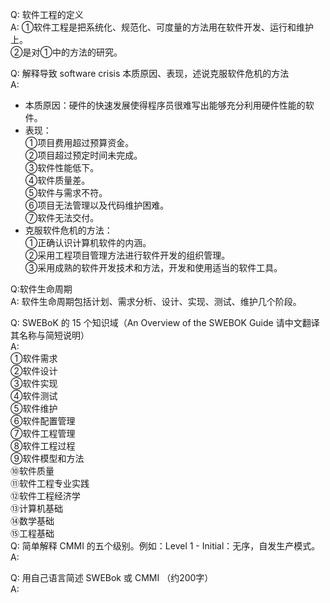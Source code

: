 Q: 软件工程的定义<br>
A:  ①软件工程是把系统化、规范化、可度量的方法用在软件开发、运行和维护上。<br>
   ②是对①中的方法的研究。<br>
   
Q: 解释导致 software crisis 本质原因、表现，述说克服软件危机的方法<br>
A: <br>
 - 本质原因：硬件的快速发展使得程序员很难写出能够充分利用硬件性能的软件。<br>
  - 表现：<br>
  		①项目费用超过预算资金。<br>
        ②项目超过预定时间未完成。<br>
        ③软件性能低下。<br>
        ④软件质量差。<br>
  		⑤软件与需求不符。<br>
  		⑥项目无法管理以及代码维护困难。<br>
  		⑦软件无法交付。<br>
  - 克服软件危机的方法：<br>
  		①正确认识计算机软件的内涵。<br>
  		②采用工程项目管理方法进行软件开发的组织管理。<br>
  		③采用成熟的软件开发技术和方法，开发和使用适当的软件工具。<br>

Q:软件生命周期<br>
A: 软件生命周期包括计划、需求分析、设计、实现、测试、维护几个阶段。<br>

Q: SWEBoK 的 15 个知识域（An Overview of the SWEBOK Guide 请中文翻译其名称与简短说明）<br>
A:<br>
①软件需求<br>
②软件设计<br>
③软件实现<br>
④软件测试<br>
⑤软件维护<br>
⑥软件配置管理<br>
⑦软件工程管理<br>
⑧软件工程过程<br>
⑨软件模型和方法<br>
⑩软件质量<br>
⑪软件工程专业实践<br>
⑫软件工程经济学<br>
⑬计算机基础<br>
⑭数学基础<br>
⑮工程基础<br>
Q: 简单解释 CMMI 的五个级别。例如：Level 1 - Initial：无序，自发生产模式。<br>
A:<br>

Q: 用自己语言简述 SWEBok 或 CMMI （约200字）<br>
A:<br>
